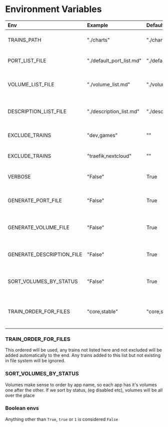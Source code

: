 # Environment Variables

| Env                       | Example                  | Default                  | Description                                    |
| :------------------------ | :----------------------- | :----------------------- | :--------------------------------------------- |
| TRAINS_PATH               | "./charts"               | "./charts"               | Path where trains are stored                   |
| PORT_LIST_FILE            | "./default_port_list.md" | "./default_port_list.md" | Name and path of the port list file            |
| VOLUME_LIST_FILE          | "./volume_list.md"       | "./volume_list.md"       | Name and path of the volume list file          |
| DESCRIPTION_LIST_FILE     | "./description_list.md"  | "./description_list.md"  | Name and path of the description list file     |
| EXCLUDE_TRAINS            | "dev,games"              | ""                       | List of excluded trains                        |
| EXCLUDE_TRAINS            | "traefik,nextcloud"      | ""                       | List of excluded apps                          |
| VERBOSE                   | "False"                  | True                     | Print Verbose Output                           |
| GENERATE_PORT_FILE        | "False"                  | True                     | Set to false to NOT generate a file            |
| GENERATE_VOLUME_FILE      | "False"                  | True                     | Set to false to NOT generate a file            |
| GENERATE_DESCRIPTION_FILE | "False"                  | True                     | Set to false to NOT generate a file            |
| SORT_VOLUMES_BY_STATUS    | "False"                  | True                     | Set to false to NOT generate a file            |
| TRAIN_ORDER_FOR_FILES     | "core,stable"            | "core,stable,dependency,games" | Order of trains which will appear in the files |

### TRAIN_ORDER_FOR_FILES

This ordered will be used, any trains not listed here and not excluded will be added automatically to the end. Any trains added to this list but not existing in file system will be ignored.

### SORT_VOLUMES_BY_STATUS

Volumes make sense to order by app name, so each app has it's volumes one after the other. If we sort by status, (eg disabled etc), volumes will be all over the place

### Boolean envs

Anything other than `True`, `true` or `1` is considered `False`
